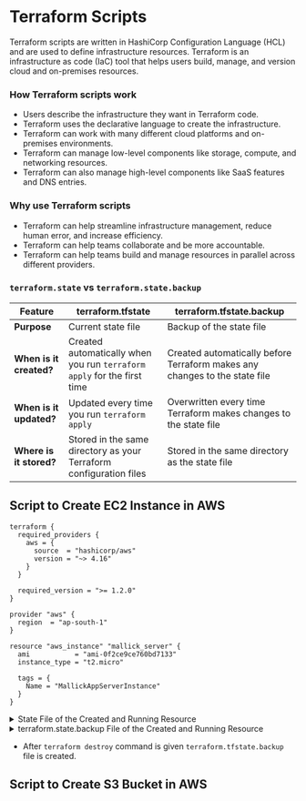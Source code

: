 # Terraform Scripts
Terraform scripts are written in HashiCorp Configuration Language (HCL) and are used to define infrastructure resources. Terraform is an infrastructure as code (IaC) tool that helps users build, manage, and version cloud and on-premises resources.
### How Terraform scripts work
- Users describe the infrastructure they want in Terraform code.
- Terraform uses the declarative language to create the infrastructure.
- Terraform can work with many different cloud platforms and on-premises environments.
- Terraform can manage low-level components like storage, compute, and networking resources.
- Terraform can also manage high-level components like SaaS features and DNS entries.
### Why use Terraform scripts
- Terraform can help streamline infrastructure management, reduce human error, and increase efficiency.
- Terraform can help teams collaborate and be more accountable.
- Terraform can help teams build and manage resources in parallel across different providers.
### `terraform.state` vs `terraform.state.backup`

| **Feature**               | **terraform.tfstate**                              | **terraform.tfstate.backup**                    |
|---------------------------|----------------------------------------------------|-------------------------------------------------|
| **Purpose**                | Current state file                                 | Backup of the state file                        |
| **When is it created?**    | Created automatically when you run `terraform apply` for the first time | Created automatically before Terraform makes any changes to the state file |
| **When is it updated?**    | Updated every time you run `terraform apply`       | Overwritten every time Terraform makes changes to the state file |
| **Where is it stored?**    | Stored in the same directory as your Terraform configuration files | Stored in the same directory as the state file  |

## Script to Create EC2 Instance in AWS
```hcl
terraform {
  required_providers {
    aws = {
      source  = "hashicorp/aws"
      version = "~> 4.16"
    }
  }

  required_version = ">= 1.2.0"
}

provider "aws" {
  region  = "ap-south-1"
}

resource "aws_instance" "mallick_server" {
  ami           = "ami-0f2ce9ce760bd7133"
  instance_type = "t2.micro"

  tags = {
    Name = "MallickAppServerInstance"
  }
}
```

<details>
   <summary>State File of the Created and Running Resource</summary>

root@ip-172-31-4-247:~/tf-ec2# cat terraform.tfstate
```hcl
{
  "version": 4,
  "terraform_version": "1.11.1",
  "serial": 1,
  "lineage": "099bc8e2-68f5-ee73-b9b5-9726900bf1d3",
  "outputs": {},
  "resources": [
    {
      "mode": "managed",
      "type": "aws_instance",
      "name": "mallick_server",
      "provider": "provider[\"registry.terraform.io/hashicorp/aws\"]",
      "instances": [
        {
          "schema_version": 1,
          "attributes": {
            "ami": "ami-0f2ce9ce760bd7133",
            "arn": "arn:aws:ec2:ap-south-1:339713104321:instance/i-0933d0abda0ba6d36",
            "associate_public_ip_address": true,
            "availability_zone": "ap-south-1a",
            "capacity_reservation_specification": [
              {
                "capacity_reservation_preference": "open",
                "capacity_reservation_target": []
              }
            ],
            "cpu_core_count": 1,
            "cpu_options": [
              {
                "amd_sev_snp": "",
                "core_count": 1,
                "threads_per_core": 1
              }
            ],
            "cpu_threads_per_core": 1,
            "credit_specification": [
              {
                "cpu_credits": "standard"
              }
            ],
            "disable_api_stop": false,
            "disable_api_termination": false,
            "ebs_block_device": [],
            "ebs_optimized": false,
            "enclave_options": [
              {
                "enabled": false
              }
            ],
            "ephemeral_block_device": [],
            "get_password_data": false,
            "hibernation": false,
            "host_id": "",
            "host_resource_group_arn": null,
            "iam_instance_profile": "",
            "id": "i-0933d0abda0ba6d36",
            "instance_initiated_shutdown_behavior": "stop",
            "instance_state": "running",
            "instance_type": "t2.micro",
            "ipv6_address_count": 0,
            "ipv6_addresses": [],
            "key_name": "",
            "launch_template": [],
            "maintenance_options": [
              {
                "auto_recovery": "default"
              }
            ],
            "metadata_options": [
              {
                "http_endpoint": "enabled",
                "http_put_response_hop_limit": 1,
                "http_tokens": "optional",
                "instance_metadata_tags": "disabled"
              }
            ],
            "monitoring": false,
            "network_interface": [],
            "outpost_arn": "",
            "password_data": "",
            "placement_group": "",
            "placement_partition_number": 0,
            "primary_network_interface_id": "eni-040bd93ddb7d877de",
            "private_dns": "ip-172-31-46-193.ap-south-1.compute.internal",
            "private_dns_name_options": [
              {
                "enable_resource_name_dns_a_record": false,
                "enable_resource_name_dns_aaaa_record": false,
                "hostname_type": "ip-name"
              }
            ],
            "private_ip": "172.31.46.193",
            "public_dns": "ec2-13-235-2-21.ap-south-1.compute.amazonaws.com",
            "public_ip": "13.235.2.21",
            "root_block_device": [
              {
                "delete_on_termination": true,
                "device_name": "/dev/xvda",
                "encrypted": false,
                "iops": 100,
                "kms_key_id": "",
                "tags": {},
                "throughput": 0,
                "volume_id": "vol-0574be34402816829",
                "volume_size": 8,
                "volume_type": "gp2"
              }
            ],
            "secondary_private_ips": [],
            "security_groups": [
              "default"
            ],
            "source_dest_check": true,
            "subnet_id": "subnet-0738b2e70f37fe442",
            "tags": {
              "Name": "MallickAppServerInstance"
            },
            "tags_all": {
              "Name": "MallickAppServerInstance"
            },
            "tenancy": "default",
            "timeouts": null,
            "user_data": null,
            "user_data_base64": null,
            "user_data_replace_on_change": false,
            "volume_tags": null,
            "vpc_security_group_ids": [
              "sg-0a35e9086b143cac5"
            ]
          },
          "sensitive_attributes": [],
          "private": "eyJlMmJmYjczMC1lY2FhLTExZTYtOGY4OC0zNDM2M2JjN2M0YzAiOnsiY3JlYXRlIjo2MDAwMDAwMDAwMDAsImRlbGV0ZSI6MTIwMDAwMDAwMDAwMCwidXBkYXRlIjo2MDAwMDAwMDAwMDB9LCJzY2hlbWFfdmVyc2lvbiI6IjEifQ=="
        }
      ]
    }
  ],
  "check_results": null
}
```
   
</details>

<details>
   <summary>terraform.state.backup File of the Created and Running Resource</summary>

root@ip-172-31-4-247:~/tf-ec2# cat terraform.tfstate.backup
```hcl
{
  "version": 4,
  "terraform_version": "1.11.1",
  "serial": 1,
  "lineage": "099bc8e2-68f5-ee73-b9b5-9726900bf1d3",
  "outputs": {},
  "resources": [
    {
      "mode": "managed",
      "type": "aws_instance",
      "name": "mallick_server",
      "provider": "provider[\"registry.terraform.io/hashicorp/aws\"]",
      "instances": [
        {
          "schema_version": 1,
          "attributes": {
            "ami": "ami-0f2ce9ce760bd7133",
            "arn": "arn:aws:ec2:ap-south-1:339713104321:instance/i-0933d0abda0ba6d36",
            "associate_public_ip_address": true,
            "availability_zone": "ap-south-1a",
            "capacity_reservation_specification": [
              {
                "capacity_reservation_preference": "open",
                "capacity_reservation_target": []
              }
            ],
            "cpu_core_count": 1,
            "cpu_options": [
              {
                "amd_sev_snp": "",
                "core_count": 1,
                "threads_per_core": 1
              }
            ],
            "cpu_threads_per_core": 1,
            "credit_specification": [
              {
                "cpu_credits": "standard"
              }
            ],
            "disable_api_stop": false,
            "disable_api_termination": false,
            "ebs_block_device": [],
            "ebs_optimized": false,
            "enclave_options": [
              {
                "enabled": false
              }
            ],
            "ephemeral_block_device": [],
            "get_password_data": false,
            "hibernation": false,
            "host_id": "",
            "host_resource_group_arn": null,
            "iam_instance_profile": "",
            "id": "i-0933d0abda0ba6d36",
            "instance_initiated_shutdown_behavior": "stop",
            "instance_state": "running",
            "instance_type": "t2.micro",
            "ipv6_address_count": 0,
            "ipv6_addresses": [],
            "key_name": "",
            "launch_template": [],
            "maintenance_options": [
              {
                "auto_recovery": "default"
              }
            ],
            "metadata_options": [
              {
                "http_endpoint": "enabled",
                "http_put_response_hop_limit": 1,
                "http_tokens": "optional",
                "instance_metadata_tags": "disabled"
              }
            ],
            "monitoring": false,
            "network_interface": [],
            "outpost_arn": "",
            "password_data": "",
            "placement_group": "",
            "placement_partition_number": 0,
            "primary_network_interface_id": "eni-040bd93ddb7d877de",
            "private_dns": "ip-172-31-46-193.ap-south-1.compute.internal",
            "private_dns_name_options": [
              {
                "enable_resource_name_dns_a_record": false,
                "enable_resource_name_dns_aaaa_record": false,
                "hostname_type": "ip-name"
              }
            ],
            "private_ip": "172.31.46.193",
            "public_dns": "ec2-13-235-2-21.ap-south-1.compute.amazonaws.com",
            "public_ip": "13.235.2.21",
            "root_block_device": [
              {
                "delete_on_termination": true,
                "device_name": "/dev/xvda",
                "encrypted": false,
                "iops": 100,
                "kms_key_id": "",
                "tags": {},
                "throughput": 0,
                "volume_id": "vol-0574be34402816829",
                "volume_size": 8,
                "volume_type": "gp2"
              }
            ],
            "secondary_private_ips": [],
            "security_groups": [
              "default"
            ],
            "source_dest_check": true,
            "subnet_id": "subnet-0738b2e70f37fe442",
            "tags": {
              "Name": "MallickAppServerInstance"
            },
            "tags_all": {
              "Name": "MallickAppServerInstance"
            },
            "tenancy": "default",
            "timeouts": null,
            "user_data": null,
            "user_data_base64": null,
            "user_data_replace_on_change": false,
            "volume_tags": null,
            "vpc_security_group_ids": [
              "sg-0a35e9086b143cac5"
            ]
          },
          "sensitive_attributes": [],
          "private": "eyJlMmJmYjczMC1lY2FhLTExZTYtOGY4OC0zNDM2M2JjN2M0YzAiOnsiY3JlYXRlIjo2MDAwMDAwMDAwMDAsImRlbGV0ZSI6MTIwMDAwMDAwMDAwMCwidXBkYXRlIjo2MDAwMDAwMDAwMDB9LCJzY2hlbWFfdmVyc2lvbiI6IjEifQ=="
        }
      ]
    }
  ],
  "check_results": null
}
```

</details>   

- After `terraform destroy` command is given `terraform.tfstate.backup` file is created.
## Script to Create S3 Bucket in AWS
```hcl


